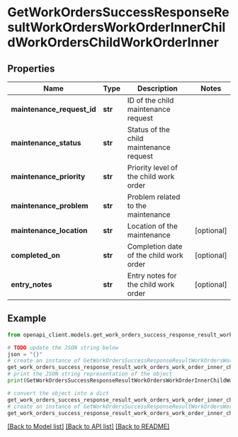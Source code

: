 # GetWorkOrdersSuccessResponseResultWorkOrdersWorkOrderInnerChildWorkOrdersChildWorkOrderInner


## Properties

Name | Type | Description | Notes
------------ | ------------- | ------------- | -------------
**maintenance_request_id** | **str** | ID of the child maintenance request | 
**maintenance_status** | **str** | Status of the child maintenance request | 
**maintenance_priority** | **str** | Priority level of the child work order | 
**maintenance_problem** | **str** | Problem related to the maintenance | 
**maintenance_location** | **str** | Location of the maintenance | [optional] 
**completed_on** | **str** | Completion date of the child work order | [optional] 
**entry_notes** | **str** | Entry notes for the child work order | [optional] 

## Example

```python
from openapi_client.models.get_work_orders_success_response_result_work_orders_work_order_inner_child_work_orders_child_work_order_inner import GetWorkOrdersSuccessResponseResultWorkOrdersWorkOrderInnerChildWorkOrdersChildWorkOrderInner

# TODO update the JSON string below
json = "{}"
# create an instance of GetWorkOrdersSuccessResponseResultWorkOrdersWorkOrderInnerChildWorkOrdersChildWorkOrderInner from a JSON string
get_work_orders_success_response_result_work_orders_work_order_inner_child_work_orders_child_work_order_inner_instance = GetWorkOrdersSuccessResponseResultWorkOrdersWorkOrderInnerChildWorkOrdersChildWorkOrderInner.from_json(json)
# print the JSON string representation of the object
print(GetWorkOrdersSuccessResponseResultWorkOrdersWorkOrderInnerChildWorkOrdersChildWorkOrderInner.to_json())

# convert the object into a dict
get_work_orders_success_response_result_work_orders_work_order_inner_child_work_orders_child_work_order_inner_dict = get_work_orders_success_response_result_work_orders_work_order_inner_child_work_orders_child_work_order_inner_instance.to_dict()
# create an instance of GetWorkOrdersSuccessResponseResultWorkOrdersWorkOrderInnerChildWorkOrdersChildWorkOrderInner from a dict
get_work_orders_success_response_result_work_orders_work_order_inner_child_work_orders_child_work_order_inner_from_dict = GetWorkOrdersSuccessResponseResultWorkOrdersWorkOrderInnerChildWorkOrdersChildWorkOrderInner.from_dict(get_work_orders_success_response_result_work_orders_work_order_inner_child_work_orders_child_work_order_inner_dict)
```
[[Back to Model list]](../README.md#documentation-for-models) [[Back to API list]](../README.md#documentation-for-api-endpoints) [[Back to README]](../README.md)


